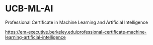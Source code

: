 # UCB-ML-AI
Professional Certificate in Machine Learning and Artificial Intelligence

https://em-executive.berkeley.edu/professional-certificate-machine-learning-artificial-intelligence
